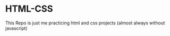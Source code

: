 # HTML-CSS
This Repo is just me practicing html and css projects (almost always without javascript)
